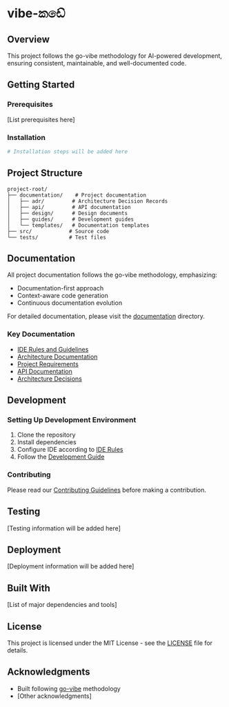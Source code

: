 # vibe-කඩේ

## Overview
This project follows the go-vibe methodology for AI-powered development, ensuring consistent, maintainable, and well-documented code.

## Getting Started

### Prerequisites
[List prerequisites here]

### Installation
```bash
# Installation steps will be added here
```

## Project Structure
```
project-root/
├── documentation/    # Project documentation
│   ├── adr/         # Architecture Decision Records
│   ├── api/         # API documentation
│   ├── design/      # Design documents
│   ├── guides/      # Development guides
│   └── templates/   # Documentation templates
├── src/            # Source code
└── tests/          # Test files
```

## Documentation
All project documentation follows the go-vibe methodology, emphasizing:
- Documentation-first approach
- Context-aware code generation
- Continuous documentation evolution

For detailed documentation, please visit the [documentation](./documentation) directory.

### Key Documentation
- [IDE Rules and Guidelines](./documentation/ide-rules.md)
- [Architecture Documentation](./documentation/architecture.md)
- [Project Requirements](./documentation/requirements.md)
- [API Documentation](./documentation/api/README.md)
- [Architecture Decisions](./documentation/adr/README.md)

## Development

### Setting Up Development Environment
1. Clone the repository
2. Install dependencies
3. Configure IDE according to [IDE Rules](./documentation/ide-rules.md)
4. Follow the [Development Guide](./documentation/guides/development-setup.md)

### Contributing
Please read our [Contributing Guidelines](./documentation/guides/contributing.md) before making a contribution.

## Testing
[Testing information will be added here]

## Deployment
[Deployment information will be added here]

## Built With
[List of major dependencies and tools]

## License
This project is licensed under the MIT License - see the [LICENSE](LICENSE) file for details.

## Acknowledgments
- Built following [go-vibe](https://go-vibe.dev/) methodology
- [Other acknowledgments]
